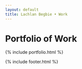 ```yaml
---
layout: default
title: Lachlan Begbie • Work
---
```


<h1>Portfolio of Work</h1>

{% include portfolio.html %}

{% include footer.html %}